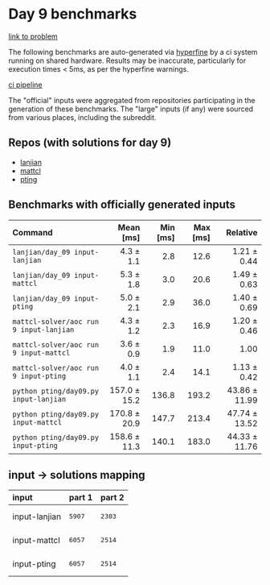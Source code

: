 # Day 9 benchmarks

[link to problem](http://adventofcode.com/2022/day/9)

The following benchmarks are auto-generated via [hyperfine](https://github.com/sharkdp/hyperfine) by a ci system running on shared hardware. Results may be inaccurate, particularly for execution times < 5ms, as per the hyperfine warnings.

[ci pipeline](http://ci.papercode.net:8080/teams/aoc2022/pipelines/aoc-compare-2022)

The "official" inputs were aggregated from repositories participating in the generation of these benchmarks. The "large" inputs (if any) were sourced from various places, including the subreddit.

## Repos (with solutions for day 9)


- [lanjian](https://github.com/LanJian/aoc-2022)
- [mattcl](https://github.com/mattcl/aoc2022)
- [pting](https://github.com/pting/aoc2022)

## Benchmarks with officially generated inputs
| Command | Mean [ms] | Min [ms] | Max [ms] | Relative |
|:---|---:|---:|---:|---:|
| `lanjian/day_09 input-lanjian` | 4.3 ± 1.1 | 2.8 | 12.6 | 1.21 ± 0.44 |
| `lanjian/day_09 input-mattcl` | 5.3 ± 1.8 | 3.0 | 20.6 | 1.49 ± 0.63 |
| `lanjian/day_09 input-pting` | 5.0 ± 2.1 | 2.9 | 36.0 | 1.40 ± 0.69 |
| `mattcl-solver/aoc run 9 input-lanjian` | 4.3 ± 1.2 | 2.3 | 16.9 | 1.20 ± 0.46 |
| `mattcl-solver/aoc run 9 input-mattcl` | 3.6 ± 0.9 | 1.9 | 11.0 | 1.00 |
| `mattcl-solver/aoc run 9 input-pting` | 4.0 ± 1.1 | 2.4 | 14.1 | 1.13 ± 0.42 |
| `python pting/day09.py input-lanjian` | 157.0 ± 15.2 | 136.8 | 193.2 | 43.86 ± 11.99 |
| `python pting/day09.py input-mattcl` | 170.8 ± 20.9 | 147.7 | 213.4 | 47.74 ± 13.52 |
| `python pting/day09.py input-pting` | 158.6 ± 11.3 | 140.1 | 183.0 | 44.33 ± 11.76 |

## input -> solutions mapping
|input|part 1|part 2|
|:---|:---|:---|
|input-lanjian|<pre>5907</pre>|<pre>2303</pre>|
|input-mattcl|<pre>6057</pre>|<pre>2514</pre>|
|input-pting|<pre>6057</pre>|<pre>2514</pre>|
